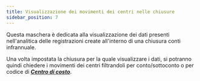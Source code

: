 ```yaml
---
title: Visualizzazione dei movimenti dei centri nelle chiusure
sidebar_position: 7
---
```


Questa maschera è dedicata alla visualizzazione dei dati presenti nell'analitica delle registrazioni create all'interno di una chiusura conti infrannuale.

Una volta impostata la chiusura per la quale visualizzare i dati, si potranno quindi chiedere i movimenti dei centri filtrandoli per conto/sottoconto o per codice di [***Centro di costo***](/docs/controlling/controlling-parametrization/controlling-specific-settings/cost-centers).